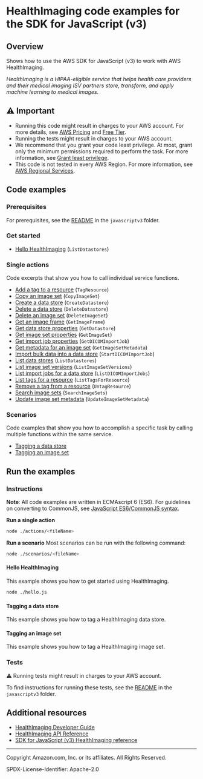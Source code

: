 # HealthImaging code examples for the SDK for JavaScript (v3)

## Overview

Shows how to use the AWS SDK for JavaScript (v3) to work with AWS HealthImaging.

<!--custom.overview.start-->
<!--custom.overview.end-->

_HealthImaging is a HIPAA-eligible service that helps health care providers and their medical imaging ISV partners store, transform, and apply machine learning to medical images._

## ⚠ Important

* Running this code might result in charges to your AWS account. For more details, see [AWS Pricing](https://aws.amazon.com/pricing/?aws-products-pricing.sort-by=item.additionalFields.productNameLowercase&aws-products-pricing.sort-order=asc&awsf.Free%20Tier%20Type=*all&awsf.tech-category=*all) and [Free Tier](https://aws.amazon.com/free/?all-free-tier.sort-by=item.additionalFields.SortRank&all-free-tier.sort-order=asc&awsf.Free%20Tier%20Types=*all&awsf.Free%20Tier%20Categories=*all).
* Running the tests might result in charges to your AWS account.
* We recommend that you grant your code least privilege. At most, grant only the minimum permissions required to perform the task. For more information, see [Grant least privilege](https://docs.aws.amazon.com/IAM/latest/UserGuide/best-practices.html#grant-least-privilege).
* This code is not tested in every AWS Region. For more information, see [AWS Regional Services](https://aws.amazon.com/about-aws/global-infrastructure/regional-product-services).

<!--custom.important.start-->
<!--custom.important.end-->

## Code examples

### Prerequisites

For prerequisites, see the [README](../../README.md#Prerequisites) in the `javascriptv3` folder.


<!--custom.prerequisites.start-->
<!--custom.prerequisites.end-->

### Get started

- [Hello HealthImaging](actions/create-datastore.js#L8) (`ListDatastores`)


### Single actions

Code excerpts that show you how to call individual service functions.

- [Add a tag to a resource](actions/tag-resource.js#L8) (`TagResource`)
- [Copy an image set](actions/copy-image-set.js#L8) (`CopyImageSet`)
- [Create a data store](actions/create-datastore.js#L8) (`CreateDatastore`)
- [Delete a data store](actions/delete-datastore.js#L8) (`DeleteDatastore`)
- [Delete an image set](actions/delete-image-set.js#L8) (`DeleteImageSet`)
- [Get an image frame](actions/get-image-frame.js#L9) (`GetImageFrame`)
- [Get data store properties](actions/get-datastore.js#L8) (`GetDatastore`)
- [Get image set properties](actions/get-image-set.js#L8) (`GetImageSet`)
- [Get import job properties](actions/get-dicom-import-job.js#L8) (`GetDICOMImportJob`)
- [Get metadata for an image set](actions/get-image-set-metadata.js#L8) (`GetImageSetMetadata`)
- [Import bulk data into a data store](actions/start-dicom-import-job.js#L8) (`StartDICOMImportJob`)
- [List data stores](actions/list-datastores.js#L8) (`ListDatastores`)
- [List image set versions](actions/list-image-set-versions.js#L8) (`ListImageSetVersions`)
- [List import jobs for a data store](actions/list-dicom-import-jobs.js#L8) (`ListDICOMImportJobs`)
- [List tags for a resource](actions/list-tags-for-resource.js#L8) (`ListTagsForResource`)
- [Remove a tag from a resource](actions/untag-resource.js#L8) (`UntagResource`)
- [Search image sets](actions/search-image-sets.js#L8) (`SearchImageSets`)
- [Update image set metadata](actions/update-image-set-metadata.js#L8) (`UpdateImageSetMetadata`)

### Scenarios

Code examples that show you how to accomplish a specific task by calling multiple
functions within the same service.

- [Tagging a data store](scenarios/tagging-datastores.js)
- [Tagging an image set](scenarios/tagging-imagesets.js)


<!--custom.examples.start-->
<!--custom.examples.end-->

## Run the examples

### Instructions

**Note**: All code examples are written in ECMAscript 6 (ES6). For guidelines on converting to CommonJS, see
[JavaScript ES6/CommonJS syntax](https://docs.aws.amazon.com/sdk-for-javascript/v3/developer-guide/sdk-examples-javascript-syntax.html).

**Run a single action**

```bash
node ./actions/<fileName>
```

**Run a scenario**
Most scenarios can be run with the following command:
```bash
node ./scenarios/<fileName>
```

<!--custom.instructions.start-->
<!--custom.instructions.end-->

#### Hello HealthImaging

This example shows you how to get started using HealthImaging.

```bash
node ./hello.js
```


#### Tagging a data store

This example shows you how to tag a HealthImaging data store.


<!--custom.scenario_prereqs.medical-imaging_tagging_datastores.start-->
<!--custom.scenario_prereqs.medical-imaging_tagging_datastores.end-->


<!--custom.scenarios.medical-imaging_tagging_datastores.start-->
<!--custom.scenarios.medical-imaging_tagging_datastores.end-->

#### Tagging an image set

This example shows you how to tag a HealthImaging image set.


<!--custom.scenario_prereqs.medical-imaging_tagging_imagesets.start-->
<!--custom.scenario_prereqs.medical-imaging_tagging_imagesets.end-->


<!--custom.scenarios.medical-imaging_tagging_imagesets.start-->
<!--custom.scenarios.medical-imaging_tagging_imagesets.end-->

### Tests

⚠ Running tests might result in charges to your AWS account.


To find instructions for running these tests, see the [README](../../README.md#Tests)
in the `javascriptv3` folder.



<!--custom.tests.start-->
<!--custom.tests.end-->

## Additional resources

- [HealthImaging Developer Guide](https://docs.aws.amazon.com/healthimaging/latest/devguide/what-is.html)
- [HealthImaging API Reference](https://docs.aws.amazon.com/healthimaging/latest/APIReference/Welcome.html)
- [SDK for JavaScript (v3) HealthImaging reference](https://docs.aws.amazon.com/AWSJavaScriptSDK/v3/latest/client/medical-imaging)

<!--custom.resources.start-->
<!--custom.resources.end-->

---

Copyright Amazon.com, Inc. or its affiliates. All Rights Reserved.

SPDX-License-Identifier: Apache-2.0